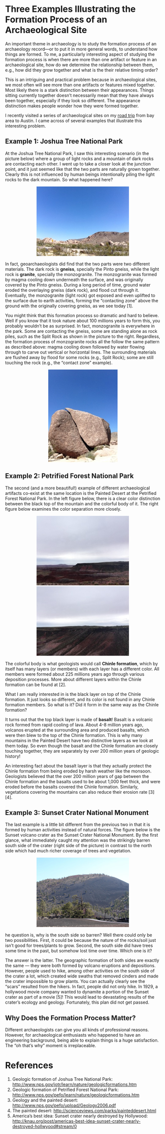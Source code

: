 # Three Examples Illustrating the Formation Process of an Archaeological Site

An important theme in archaeology is to study the formation process of an archaeology record—or to put it in more general words, to understand how things are formed. To me, a particularly interesting aspect of studying the formation process is when there are more than one artifact or feature in an archaeological site, how do we determine the relationship between them, e.g., how did they grow together and what is the their relative timing order?

This is an intriguing and practical problem because in archaeological sites, we most often will see more than one artifacts or features mixed together. Most likely there is a stark distinction between their appearances. Things sitting currently together doesn’t necessarily mean that they have always been together, especially if they look so different. The appearance distinction makes people wonder how they were formed together.

I recently visited a series of archaeological sites on my [road trip](https://www.google.com/maps/d/u/0/viewer?hl=en&hl=en&mid=1SXNHWFny2qWeGP6Y2RcLB241-No&ll=33.84081043888492%2C-109.81469539999998&z=5) from bay area to Austin. I came across of several examples that illustrate this interesting problem.

## Example 1: Joshua Tree National Park

At the Joshua Tree National Park, I saw this interesting scenario (in the picture below) where a group of light rocks and a mountain of dark rocks are contacting each other. I went up to take a closer look at the junction point, and it just seemed like that the two parts are naturally grown together. Clearly this is not influenced by human beings intentionally piling the light rocks to the dark mountain. So what happened here?

<p align="center">
    <img src="/imgs/IMG_3166-300x225.jpg">
</p>

In fact, geoarchaeologists did find that the two parts were two different materials. The dark rock is **gneiss**, specially the Pinto gneiss, while the light rock is **granite**, specially the monzogranite. The monzogranite was formed by magma cooling down underneath the surface, and was originally covered by the Pinto gneiss. During a long period of time, ground water eroded the overlaying gneiss (dark rock), and flood cut through it. Eventually, the monzogranite (light rock) got exposed and even uplifted to the surface due to earth activities, forming the “contacting zone” above the ground with the originally covering gneiss, as we see today [1].

You might think that this formation process so dramatic and hard to believe. Well if you know that it took nature about 100 millions years to form this, you probably wouldn’t be as surprised. In fact, monzogranite is everywhere in the park. Some are contacting the gneiss, some are standing alone as rock piles, such as the Split Rock as shown in the picture to the right. Regardless, the formation process of monzogranite rocks all the follow the same pattern as described above: magma cooling down followed by water flowing through to carve out vertical or horizontal lines. The surrounding materials are flushed away by flood for some rocks (e.g., Split Rock); some are still touching the rock (e.g., the “contact zone” example).

<p align="center">
    <img src="/imgs/IMG_3162-225x300.jpg">
</p>

## Example 2: Petrified Forest National Park

The second (and a more beautiful!) example of different archaeological artifacts co-exist at the same location is the Painted Desert at the Petrified Forest National Park. In the left figure below, there is a clear color distinction between the black top of the mountain and the colorful body of it. The right figure below examines the color separation more closely.

<p align="center">
    <img src="/imgs/IMG_3336-300x225.jpg">
    <img src="/imgs/IMG_3342-300x225.jpg">
</p>

The colorful body is what geologists would call **Chinle formation**, which by itself has many layers (or members) with each layer has a different color. All members were formed about 225 millions years ago through various deposition processes. More about different layers within the Chinle formation can be found at [2].

What I am really interested in is the black layer on top of the Chinle formation. It just looks so different, and its color is not found in any Chinle formation members. So what is it? Did it form in the same way as the Chinle formation?

It turns out that the top black layer is made of **basalt**! Basalt is a volcanic rock formed from rapid cooling of lava. About 4-8 million years ago, volcanos erupted at the surrounding area and produced basalts, which were then blew to the top of the Chinle formation. This is why many mountains in the Painted Desert have two distinctive layers as we look at them today. So even though the basalt and the Chinle formation are closely touching together, they are separately by over 200 million years of geologic history!

An interesting fact about the basalt layer is that they actually protect the Chinle formation from being eroded by harsh weather like the monsoon. Geologists believed that the over 200 million years of gap between the Chinle formation and the basalts used to be about 1,000 feet thick, and were eroded before the basalts covered the Chinle formation. Similarly, vegetations covering the mountains can also reduce their erosion rate [3][4].

## Example 3: Sunset Crater National Monument

The last example is a little bit different from the previous two in that it is formed by human activities instead of natural forces. The figure below is the Sunset volcano crater as the Sunset Crater National Monument. By the first glance, what immediately caught my attention was the strikingly barren south side of the crater (right side of the picture) in contrast to the north side which had much richer coverage of trees and vegetation.

<p align="center">
    <img src="/imgs/Sunsetvolcano-300x225.jpg">
</p>

he question is, why is the south side so barren? Well there could only be two possibilities. First, it could be because the nature of the rocks/soil just isn’t good for trees/plants to grow. Second, the south side did have trees some time in the past, but somehow lost time over time. Which one is it?

The answer is the latter. The geographic formation of both sides are exactly the same — they were both formed by volcano eruptions and depositions. However, people used to hike, among other activities on the south side of the crater a lot, which created wide swaths that removed cinders and made the crater impossible to grow plants. You can actually clearly see the “scars” resulted from the hikers. In fact, people did not only hike. In 1929, a hollywood movie company wanted to dynamite a portion of the Sunset crater as part of a movie [5]! This would lead to devastating results of the crater’s ecology and geology. Fortunately, this plan did not get passed.

## Why Does the Formation Process Matter?

Different archaeologists can give you all kinds of professional reasons. However, for archaeological enthusiasts who happened to have an engineering background, being able to explain things is a huge satisfaction. The “oh that’s why” moment is irreplaceable.

# References

1. Geologic formation of Joshua Tree National Park: http://www.nps.gov/jotr/learn/nature/geologicformations.htm
2. Geologic formation of Petrified Forest National Park: http://www.nps.gov/pefo/learn/nature/geologicformations.htm
3. Geology and the painted desert: http://www.nps.gov/pefo/upload/Geology2006.pdf
4. The painted desert: http://scienceviews.com/parks/painteddesert.html
5. America’s best idea: Sunset crater nearly destroyed by Hollywood: http://knau.org/post/americas-best-idea-sunset-crater-nearly-destroyed-hollwyood#stream/0
